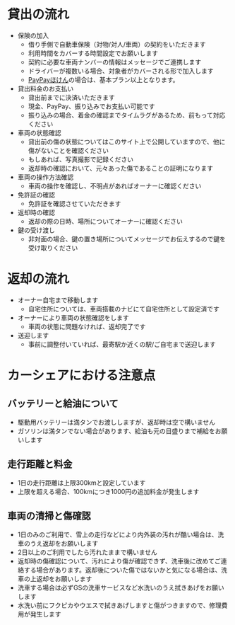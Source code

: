 # 貸出の流れ
- 保険の加入
  - 借り手側で自動車保険（対物/対人/車両）の契約をいただきます
  - 利用時間をカバーする時間設定でお願いします
  - 契約に必要な車両ナンバーの情報はメッセージでご連携します
  - ドライバーが複数いる場合、対象者がカバーされる形で加入します
  - [PayPayほけん](https://www.paypay-insurance.co.jp/promotion/car/app/)の場合は、基本プラン以上となります。
- 貸出料金のお支払い
  - 貸出前までに決済いただきます
  - 現金、PayPay、振り込みでお支払い可能です
  - 振り込みの場合、着金の確認までタイムラグがあるため、前もって対応ください
- 車両の状態確認
  - 貸出前の傷の状態についてはこのサイト上で公開していますので、他に傷がないことを確認ください
  - もしあれば、写真撮影で記録ください
  - 返却時の確認において、元々あった傷であることの証明になります
- 車両の操作方法確認
  - 車両の操作を確認し、不明点があればオーナーに確認ください
- 免許証の確認
  - 免許証を確認させていただきます
- 返却時の確認
  - 返却の際の日時、場所についてオーナーに確認ください
- 鍵の受け渡し
  - 非対面の場合、鍵の置き場所についてメッセージでお伝えするので鍵を受け取りください

# 返却の流れ
- オーナー自宅まで移動します
  - 自宅住所については、車両搭載のナビにて自宅住所として設定済です
- オーナーにより車両の状態確認をします
  - 車両の状態に問題なければ、返却完了です
- 送迎します
  - 事前に調整付いていれば、最寄駅か近くの駅/ご自宅まで送迎します

# カーシェアにおける注意点

## バッテリーと給油について
- 駆動用バッテリーは満タンでお渡ししますが、返却時は空で構いません
- ガソリンは満タンでない場合があります、給油も元の目盛りまで補給をお願いします

## 走行距離と料金
- 1日の走行距離は上限300kmと設定しています
- 上限を超える場合、100kmにつき1000円の追加料金が発生します

## 車両の清掃と傷確認
- 1日のみのご利用で、雪上の走行などにより内外装の汚れが酷い場合は、洗車のうえ返却をお願いします
- 2日以上のご利用でしたら汚れたままで構いません
- 返却時の傷確認について、汚れにより傷が確認できず、洗車後に改めてご連絡する場合があります。返却後についた傷ではないかと気になる場合は、洗車の上返却をお願いします
- 洗車する場合は必ずGSの洗車サービスなど水洗いのうえ拭きあげをお願いします
- 水洗い前にフクピカやウエスで拭きあげしますと傷がつきますので、修理費用が発生します


